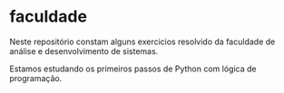 # faculdade
Neste repositório constam alguns exercicios resolvido da faculdade de análise e desenvolvimento de sistemas.

Estamos estudando os primeiros passos de Python com lógica de programação.
